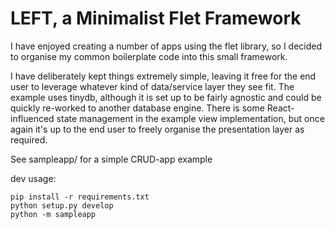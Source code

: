 # LEFT, a Minimalist Flet Framework

I have enjoyed creating a number of apps using the flet library, so I decided to organise my common boilerplate 
code into this small framework.

I have deliberately kept things extremely simple, leaving it free for the end user to leverage whatever kind of data/service
layer they see fit. The example uses tinydb, although it is set up to be fairly agnostic and could be quickly re-worked 
to another database engine. There is some React-influenced state management in the example view implementation, 
but once again it's up to the end user to freely organise the presentation layer as required.

See sampleapp/ for a simple CRUD-app example

dev usage:
~~~
pip install -r requirements.txt
python setup.py develop
python -m sampleapp
~~~
